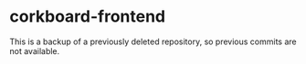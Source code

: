 # corkboard-frontend

This is a backup of a previously deleted repository, so previous commits are not available.